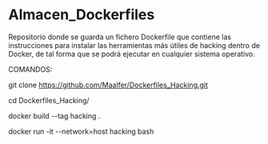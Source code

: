 # Almacen_Dockerfiles

Repositorio donde se guarda un fichero Dockerfile que contiene las instrucciones para instalar las herramientas más útiles de hacking dentro de Docker, de tal forma que se podrá ejecutar en cualquier sistema operativo.

COMANDOS:

git clone https://github.com/Maalfer/Dockerfiles_Hacking.git

cd Dockerfiles_Hacking/

docker build --tag hacking .

docker run -it --network=host hacking bash
